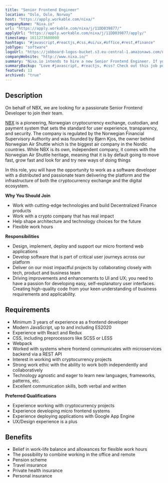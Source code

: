 ```yaml
---
title: "Senior Frontend Engineer"
location: "Oslo, Oslo, Norway"
host: "https://apply.workable.com/nixa/"
companyName: "Nixa.io"
url: "https://apply.workable.com/nixa/j/11DD039877/"
applyUrl: "https://apply.workable.com/nixa/j/11DD039877/apply/"
timestamp: 1611273600000
hashtags: "#javascript,#reactjs,#css,#ui/ux,#office,#rest,#finance"
jobType: "software"
logoUrl: "https://jobboard-logos-bucket.s3.eu-central-1.amazonaws.com/nixa-io"
companyWebsite: "http://www.nixa.io/"
summary: "Nixa.io intends to hire a new Senior Frontend Engineer. If you have 3 years of experience as a frontend developer, consider applying."
summaryBackup: "Love #javascript, #reactjs, #css? Check out this job post!"
featured: 13
archived: "true"
---
```


## Description

On behalf of NBX, we are looking for a passionate Senior Frontend Developer to join their team.

[NBX](https://nbx.com/) is a pioneering, Norwegian cryptocurrency exchange, custodian, and payment system that sets the standard for user experience, transparency, and security. The company is regulated by the Norwegian Financial Supervisory Authority and was founded by Bjørn Kjos, the owner behind Norwegian Air Shuttle which is the biggest air company in the Nordic countries. While NBX is its own, independent company, it comes with the Norwegian Air Shuttle heritage, meaning that it is by default going to move fast, grow fast and look for and try new ways of doing things

In this role, you will have the opportunity to work as a software developer with a distributed and passionate team delivering the platform and the infrastructure of both the cryptocurrency exchange and the digital ecosystem.

**Why You Should Join**

*   Work with cutting-edge technologies and build Decentralized Finance products
*   Work with a crypto company that has real impact
*   Help shape architecture and technology choices for the future
*   Flexible work hours

**Responsibilities**

*   Design, implement, deploy and support our micro frontend web applications
*   Develop software that is part of critical user journeys across our platform
*   Deliver on our most impactful projects by collaborating closely with tech, product and business team
*   Driving improvements and enhancements to UI and UX; you need to have a passion for developing easy, self-explanatory user interfaces. Creating high-quality code from your keen understanding of business requirements and applicability.

## Requirements

*   Minimum 3 years of experience as a frontend developer
*   Modern JavaScript, up to and including ES2020
*   Experience with React and Redux
*   CSS, including preprocessors like SCSS or LESS
*   Webpack
*   Worked with systems where frontend communicates with microservices backend via a REST API
*   Interest in working with cryptocurrency projects
*   Strong work ethic with the ability to work both independently and collaboratively
*   Technology agnostic and eager to learn new languages, frameworks, patterns, etc.
*   Excellent communication skills, both verbal and written

**Preferred Qualifications**

*   Experience working with cryptocurrency projects
*   Experience developing micro frontend systems
*   Experience deploying applications with Google App Engine
*   UX/Design experience is a plus

## Benefits

*   Belief in work-life balance and allowances for flexible work hours
*   The possibility to combine working in the office and remote
*   Pension scheme
*   Travel insurance
*   Private health insurance
*   Personal insurance
